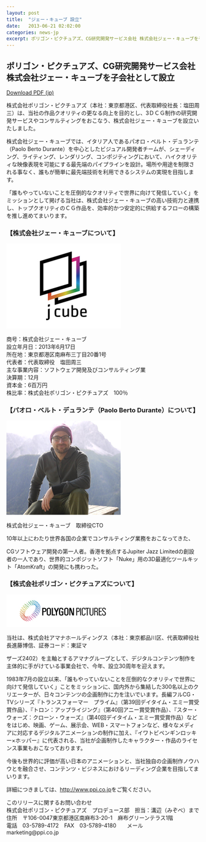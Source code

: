 ```yaml
---
layout: post
title:  "ジェー・キューブ 設立"
date:   2013-06-21 02:02:00
categories: news-jp
excerpt: ポリゴン・ピクチュアズ、CG研究開発サービス会社 株式会社ジェー・キューブを子会社として設立
---
```


## ポリゴン・ピクチュアズ、CG研究開発サービス会社 株式会社ジェー・キューブを子会社として設立

<a href="http://www.ppi.co.jp/wp-content/uploads/2013/06/ppiPR20130621JCube_fix_web_jp.pdf" class="btn button ">Download PDF (jp)</a>

<p>株式会社ポリゴン・ピクチュアズ（本社：東京都港区、代表取締役社長：塩田周三）は、当社の作品クオリティの更なる向上を目的とし、3ＤＣＧ制作の研究開発サービスやコンサルティングをおこなう、株式会社ジェー・キューブを設立いたしました。</p>

<p>株式会社ジェー・キューブでは、イタリア人であるパオロ・ベルト・デュランテ（Paolo Berto Durante）を中心としたビジュアル開発者チームが、シェーディング、ライティング、レンダリング、コンポジティングにおいて、ハイクオリティな映像表現を可能にする最先端のパイプラインを設計。場所や用途を制限される事なく、誰もが簡単に最先端技術を利用できるシステムの実現を目指します。</p>

<p>「誰もやっていないことを圧倒的なクオリティで世界に向けて発信していく」をミッションとして掲げる当社は、株式会社ジェー・キューブの高い技術力と連携し、トップクオリティのＣＧ作品を、効率的かつ安定的に供給するフローの構築を推し進めてまいります。</p>

<h3>【株式会社ジェー・キューブについて】</h3>

<img src="/img/JCube_rainbow_001B.jpg" width="298" alt="">

<p>商号：株式会社ジェー・キューブ<br>
   設立年月日：2013年6月17日<br>
   所在地：東京都港区南麻布三丁目20番1号<br>
   代表者：代表取締役　塩田周三<br>
   主な事業内容：ソフトウェア開発及びコンサルティング業<br>
   決算期：12月<br>
   資本金：6百万円<br>
   株比率：株式会社ポリゴン・ピクチュアズ　100％
</p>

<h3>【パオロ・ベルト・デュランテ（Paolo Berto Durante）について】</h3>

<img src="/img/Paolo.jpeg" width="298" alt="">

<p>株式会社ジェー・キューブ　取締役CTO</p>

<p>10年以上にわたり世界各国の企業でコンサルティング業務をおこなってきた、</p>

<p>CGソフトウェア開発の第一人者。香港を拠点するJupiter Jazz Limitedの創設者の一人であり、世界的コンポジットソフト「Nuke」用の3D最適化ツールキット「AtomKraft」の開発にも携わった。</p>

<h3>【株式会社ポリゴン・ピクチュアズについて】</h3>

<img src="/img/PPI_logo_web_PressRelease_w2981.jpg" width="298" alt="">

<p>当社は、株式会社アマナホールディングス（本社：東京都品川区、代表取締役社長進藤博信、証券コード：東証マ</p>

<p>ザーズ2402）を主軸とするアマナグループとして、デジタルコンテンツ制作を主体的に手がけている事業会社で、今年、設立30周年を迎えます。</p>

<p>1983年7月の設立以来、「誰もやっていないことを圧倒的なクオリティで世界に向けて発信していく」ことをミッションに、国内外から集結した300名以上のクリエーターが、日々コンテンツの企画制作に力を注いでいます。長編フルCG・TVシリーズ『トランスフォーマー　プライム』（第39回デイタイム・エミー賞受賞作品）、『トロン：アップライジング』（第40回アニー賞受賞作品）、『スター・ウォーズ：クローン・ウォーズ』（第40回デイタイム・エミー賞受賞作品）などをはじめ、映画、ゲーム、展示会、WEB・スマートフォンなど、様々なメディアに対応するデジタルアニメーションの制作に加え、『イワトビペンギンロッキー×ホッパー』に代表される、当社が企画制作したキャラクター・作品のライセンス事業もおこなっております。</p>

<p>今後も世界的に評価が高い日本のアニメーションと、当社独自の企画制作ノウハウとを融合させ、コンテンツ・ビジネスにおけるリーディング企業を目指してまいります。</p>
<p>詳細につきましては、<a href="http://www.ppi.co.jp" target="_blank">http://www.ppi.co.jp</a>をご覧ください。</p>

<p>このリリースに関するお問い合わせ<br>
   株式会社ポリゴン・ピクチュアズ　プロデュース部　担当：溝辺（みぞべ）まで<br>
   住所　〒106-0047東京都港区南麻布3-20-1　麻布グリーンテラス1階<br>電話　03-5789-4172　FAX　03-5789-4180　　メール　marketing@ppi.co.jp
</p>

